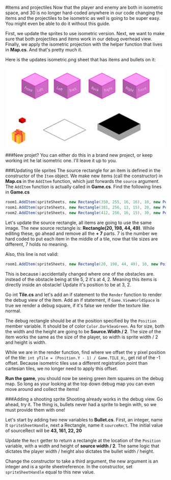 #Items and projectiles
Now that the player and enemy are both in isometric space, and 30 is no longer hard-coded anywhere in our code changing the items and the projectiles to be isometric as well is going to be super easy. You might even be able to do it without this guide.

First, we update the sprites to use isometric version. Next, we want to make sure that both projectiles and items work in our debug overhead view. Finally, we apply the isometric projection with the helper function that lives in **Map.cs**. And that's pretty much it.

Here is the updates isometric.png sheet that has items and bullets on it:

![ITEMS](Images/isometric_items.png)

###New projet?
You can either do this in a brand new project, or keep working int he lat isometric one. I'll leave it up to you.

###Updating tile sprites
The source rectangle for an item is defined in the constructor of the ```Item``` object. We make new items (call the constructor) in **Map.cs** in the ```AddItem``` function, which just forwards the ```source``` argument. The ```AddItem``` function is actually called in **Game.cs**. Find the following lines in **Game.cs**

```cs
room1.AddItem(spriteSheets, new Rectangle(350, 255, 16, 16), 10, new Point(4 * TILE_W + 7, 2 * TILE_H + 7));
room1.AddItem(spriteSheets, new Rectangle(381, 256, 13, 15), 20, new Point(5 * TILE_W + 7, 4 * TILE_H + 7));
room2.AddItem(spriteSheets, new Rectangle(412, 256, 16, 15), 30, new Point(4 * TILE_W + 7, 2 * TILE_H + 7));
```

Let's update the source rectangle, all items are going to use the same image. The new source rectangle is: **Rectangle(20, 198, 44, 49)**. While editing these, go ahead and remove all the **+ 7** parts. 7 is the number we hard coded to put each item in the middle of a tile, now that tile sizes are different, 7 holds no meaning.

Also, this line is not valid:

```cs
room1.AddItem(spriteSheets, new Rectangle(20, 198, 44, 49), 10, new Point(4 * TILE_W, 2 * TILE_H));
```

This is because i accidentally changed where one of the obstacles are. instead of the obstacle being at tile 5, 2 it's at 4, 2. Meaning this items is directly inside an obstacle! Update it's position to be at 3, 2.

Go int **Tile.cs** and let's add an if statement to the ```Render``` function to render the debug view of the item. Add an if statement, if ```Game.ViewWorldSpace``` is true we render a debug square, if it's false we render the texture like normal.

The debug rectangle should be at the position specified by the ```Position``` member variable. It should be of color ```Color.DarkSeaGreen```. As for size, both the width and the height are going to be **Source.Width / 2**. The size of the item works the same as the size of the player, so width is sprite width / 2 and height is width.

While we are in the render function, find where we offset the y pixel position of the tile: ```int yTile = (Position.Y - 1) / Game.TILE_H;```, get rid of the -1 offset. Because isometric tiles use a different registration point than cartesian tiles, we no longer need to apply this offset.

**Run the game**, you should now be seeing green item squares on the debug map. So long as your looking at the top down debug map you can even move around and collect the items!

###Adding a shooting sprite
Shooting already works in the debug view. Go ahead, try it. The thing is, bullets never had a sprite to begin with, so we must provide them with one!

Let's start by adding two new variables to **Bullet.cs**. First, an integer, name it ```spriteSheetHandle```, next a Rectangle, name it ```sourceRect```. The initial value of sourceRect will be **43, 161, 22, 20**

Update the ```Rect``` getter to return a rectangle at the location of the ```Position``` variable, with a width and height of **source width / 2**. The same logic that dictates the player width / height also dictates the bullet width / height.

Change the constructor to take a third argument, the new argument is an integer and is a sprite sheetreference. In the constructor, set ```spriteSheetHandle``` equal to this new value.